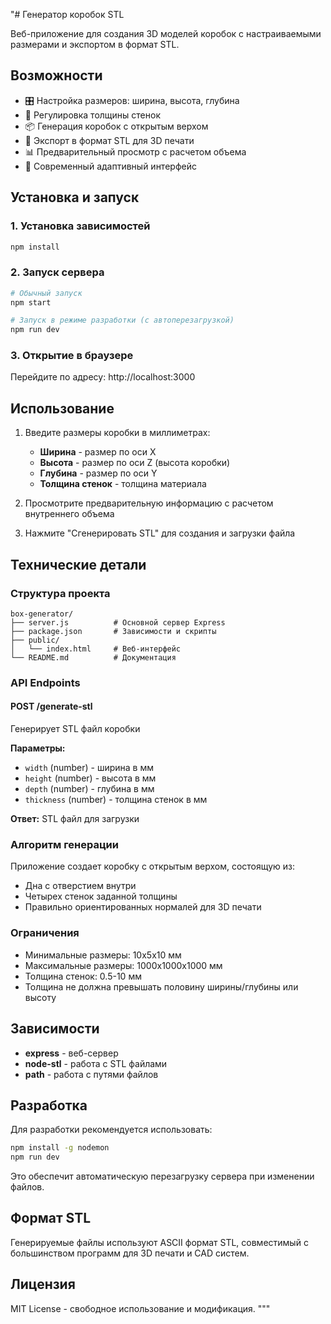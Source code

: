 "# Генератор коробок STL

Веб-приложение для создания 3D моделей коробок с настраиваемыми размерами и экспортом в формат STL.

## Возможности

- 🎛️ Настройка размеров: ширина, высота, глубина
- 🔧 Регулировка толщины стенок
- 📦 Генерация коробок с открытым верхом
- 💾 Экспорт в формат STL для 3D печати
- 📊 Предварительный просмотр с расчетом объема
- 🎨 Современный адаптивный интерфейс

## Установка и запуск

### 1. Установка зависимостей
```bash
npm install
```

### 2. Запуск сервера
```bash
# Обычный запуск
npm start

# Запуск в режиме разработки (с автоперезагрузкой)
npm run dev
```

### 3. Открытие в браузере
Перейдите по адресу: http://localhost:3000

## Использование

1. Введите размеры коробки в миллиметрах:
   - **Ширина** - размер по оси X
   - **Высота** - размер по оси Z (высота коробки)
   - **Глубина** - размер по оси Y
   - **Толщина стенок** - толщина материала

2. Просмотрите предварительную информацию с расчетом внутреннего объема

3. Нажмите "Сгенерировать STL" для создания и загрузки файла

## Технические детали

### Структура проекта
```
box-generator/
├── server.js          # Основной сервер Express
├── package.json       # Зависимости и скрипты
├── public/
│   └── index.html     # Веб-интерфейс
└── README.md          # Документация
```

### API Endpoints

#### POST /generate-stl
Генерирует STL файл коробки

**Параметры:**
- `width` (number) - ширина в мм
- `height` (number) - высота в мм  
- `depth` (number) - глубина в мм
- `thickness` (number) - толщина стенок в мм

**Ответ:** STL файл для загрузки

### Алгоритм генерации

Приложение создает коробку с открытым верхом, состоящую из:
- Дна с отверстием внутри
- Четырех стенок заданной толщины
- Правильно ориентированных нормалей для 3D печати

### Ограничения

- Минимальные размеры: 10x5x10 мм
- Максимальные размеры: 1000x1000x1000 мм
- Толщина стенок: 0.5-10 мм
- Толщина не должна превышать половину ширины/глубины или высоту

## Зависимости

- **express** - веб-сервер
- **node-stl** - работа с STL файлами
- **path** - работа с путями файлов

## Разработка

Для разработки рекомендуется использовать:
```bash
npm install -g nodemon
npm run dev
```

Это обеспечит автоматическую перезагрузку сервера при изменении файлов.

## Формат STL

Генерируемые файлы используют ASCII формат STL, совместимый с большинством программ для 3D печати и CAD систем.

## Лицензия

MIT License - свободное использование и модификация.
"""